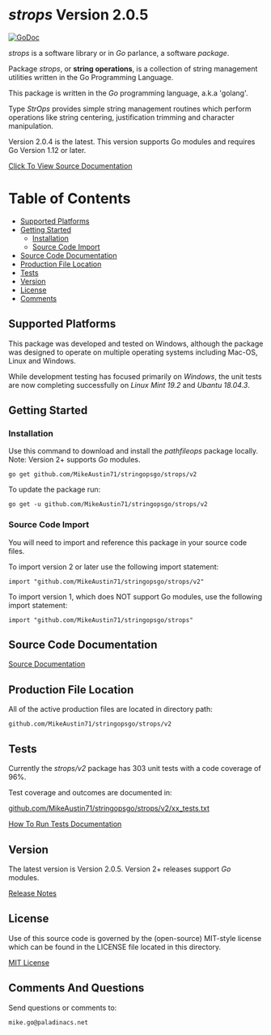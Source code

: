 # *strops* Version 2.0.5

[![GoDoc](https://godoc.org/github.com/MikeAustin71/stringopsgo/strops/v2?status.svg)](https://godoc.org/github.com/MikeAustin71/stringopsgo/strops/v2)

*strops* is a software library or in *Go* parlance, a software *package*.

Package *strops*, or **string operations**, is a collection of string
management utilities written in the Go Programming Language. 

This package is written in the *Go* programming language, a.k.a 'golang'.

Type *StrOps* provides simple string management routines which perform operations
like string centering, justification trimming and character manipulation.

Version 2.0.4 is the latest. This version supports Go modules and requires 
Go Version 1.12 or later. 

[Click To View Source Documentation](http://godoc.org/github.com/MikeAustin71/stringopsgo/strops/v2)    

# Table of Contents
+ [Supported Platforms](#supported-platforms)
+ [Getting Started](#getting-started)
    - [Installation](#installation)
    - [Source Code Import](#source-code-import)
+ [Source Code Documentation](#source-code-documentation)
+ [Production File Location](#production-file-location)
+ [Tests](#tests)
+ [Version](#version)
+ [License](#license)
+ [Comments](#comments-and-questions) 

## Supported Platforms
This package was developed and tested on Windows, although the package
was designed to operate on multiple operating systems including 
Mac-OS, Linux and Windows.

While development testing has focused primarily on *Windows*, the unit
tests are now completing successfully on *Linux Mint 19.2* and *Ubantu 18.04.3*.


## Getting Started

### Installation
Use this command to download and install the *pathfileops* package
locally. Note: Version 2+ supports *Go* modules.

    go get github.com/MikeAustin71/stringopsgo/strops/v2

To update the package run:
    
    go get -u github.com/MikeAustin71/stringopsgo/strops/v2


### Source Code Import        
You will need to import and reference this package in your source code
files.

To import version 2 or later use the following import statement:

    import "github.com/MikeAustin71/stringopsgo/strops/v2"  


To import version 1, which does NOT support Go modules, use the following
import statement:

    import "github.com/MikeAustin71/stringopsgo/strops"

## Source Code Documentation
    
[Source Documentation](http://godoc.org/github.com/MikeAustin71/stringopsgo/strops/v2)    


## Production File Location
All of the active production files are located in directory path:

    github.com/MikeAustin71/stringopsgo/strops/v2

## Tests
Currently the *strops/v2* package has 303 unit tests with a code coverage
of 96%. 

Test coverage and outcomes are documented in:
 
[github.com/MikeAustin71/stringopsgo/strops/v2/xx_tests.txt](./strops/v2/xx_tests.txt)

[How To Run Tests Documentation](./strops/v2/wt_HowToRunTests.md)
   
## Version
The latest version is Version 2.0.5. Version 2+ releases support
*Go* modules. 

[Release Notes](./strops/v2/releasenotes.md)

## License

Use of this source code is governed by the (open-source)
MIT-style license which can be found in the LICENSE file
located in this directory.

[MIT License](./LICENSE)

## Comments And Questions

Send questions or comments to:

    mike.go@paladinacs.net



